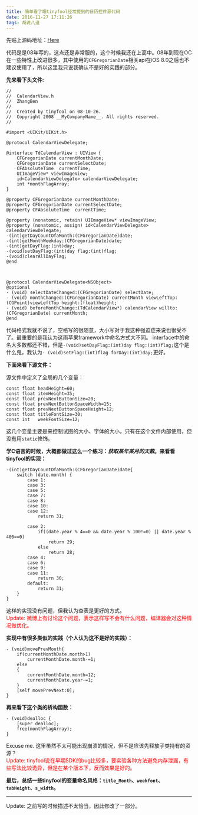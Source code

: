 ```yaml
---
title: 简单看了眼tinyfool经常提到的日历控件源代码
date: 2016-11-27 17:11:26
tags: 胡说八道
---
```

先贴上源码地址：[Here](https://code.google.com/archive/p/iphonecal/source/default/source)

代码是是08年写的，这点还是非常服的，这个时候我还在上高中。08年到现在OC在一些特性上改进很多，其中使用的`CFGregorianDate`相关api在iOS 8.0之后也不建议使用了，所以这里我只说我确认不是好的实践的部分。

<!-- more -->

**先来看下头文件:**

~~~objc
//
//  CalendarView.h
//  ZhangBen
//
//  Created by tinyfool on 08-10-26.
//  Copyright 2008 __MyCompanyName__. All rights reserved.
//

#import <UIKit/UIKit.h>

@protocol CalendarViewDelegate;

@interface TdCalendarView : UIView {
	CFGregorianDate currentMonthDate;
	CFGregorianDate currentSelectDate;
	CFAbsoluteTime	currentTime;
	UIImageView* viewImageView;
	id<CalendarViewDelegate> calendarViewDelegate;
	int *monthFlagArray; 
}

@property CFGregorianDate currentMonthDate;
@property CFGregorianDate currentSelectDate;
@property CFAbsoluteTime  currentTime;

@property (nonatomic, retain) UIImageView* viewImageView;
@property (nonatomic, assign) id<CalendarViewDelegate> calendarViewDelegate;
-(int)getDayCountOfaMonth:(CFGregorianDate)date;
-(int)getMonthWeekday:(CFGregorianDate)date;
-(int)getDayFlag:(int)day;
-(void)setDayFlag:(int)day flag:(int)flag;
-(void)clearAllDayFlag;
@end



@protocol CalendarViewDelegate<NSObject>
@optional
- (void) selectDateChanged:(CFGregorianDate) selectDate;
- (void) monthChanged:(CFGregorianDate) currentMonth viewLeftTop:(CGPoint)viewLeftTop height:(float)height;
- (void) beforeMonthChange:(TdCalendarView*) calendarView willto:(CFGregorianDate) currentMonth;
@end
~~~

代码格式我就不说了，空格写的很随意，大小写对于我这种强迫症来说也很受不了。最重要的是我认为这雨苹果framework中命名方式大不同。
interface中的命名大多数都还不错，但是`-(void)setDayFlag:(int)day flag:(int)flag;`这个是什么鬼，我认为`- (void)setFlag:(int)flag forDay:(int)day;`更好。

**下面来看下源文件：**

源文件中定义了全局的几个变量：

~~~objc
const float headHeight=60;
const float itemHeight=35;
const float prevNextButtonSize=20;
const float prevNextButtonSpaceWidth=15;
const float prevNextButtonSpaceHeight=12;
const float titleFontSize=30;
const int	weekFontSize=12;
~~~

这几个变量主要是来控制试图的大小、字体的大小，只有在这个文件内部使用，但没有用`static`修饰。

**学C语言的时候，大概都做过这么一个练习：*获取某年某月的天数*。来看看tinyfool的实现：**

~~~objc
-(int)getDayCountOfaMonth:(CFGregorianDate)date{
	switch (date.month) {
		case 1:
		case 3:
		case 5:
		case 7:
		case 8:
		case 10:
		case 12:
			return 31;
			
		case 2:
			if((date.year % 4==0 && date.year % 100!=0) || date.year % 400==0)
				return 29;
			else
				return 28;
		case 4:
		case 6:
		case 9:		
		case 11:
			return 30;
		default:
			return 31;
	}
}
~~~

这样的实现没有问题，但我认为查表是更好的方式。  
<font color=red>Update: 微博上有讨论这个问题，表示这样写不会有什么问题，编译器会对这种情况做优化。</font>

**实现中有很多类似的实践（个人认为这不是好的实践）：**

~~~objc
- (void)movePrevMonth{
	if(currentMonthDate.month>1)
		currentMonthDate.month-=1;
	else
	{
		currentMonthDate.month=12;
		currentMonthDate.year-=1;
	}
	[self movePrevNext:0];
}
~~~

**再来看下这个类的析构函数：**

~~~objc
- (void)dealloc {
    [super dealloc];
    free(monthFlagArray);
}
~~~

Excuse me. 这里虽然不太可能出现崩溃的情况，但不是应该先释放子类持有的资源？  
<font color=red>Update: tinyfool说在早期SDK的bug比较多，要实验各种方法避免内存泄漏，有些写法比较诡异，但是在某个版本下，反而效果是好的。</font>

**最后，总结一些tinyfool的变量命名风格：`title_Month`、`weekfont`、`tabHeight`、`s_width`。**

---
Update: 之前写的时候描述不太恰当，因此修改了一部分。